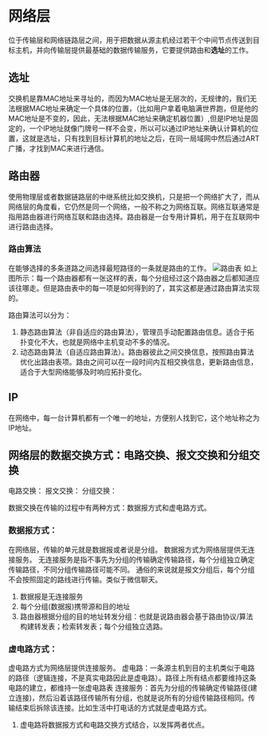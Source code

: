 # 网络层

位于传输层和网络链路层之间，用于把数据从源主机经过若干个中间节点传送到目标主机，并向传输层提供最基础的数据传输服务，它要提供路由和**选址**的工作。


## 选址
交换机是靠MAC地址来寻址的，而因为MAC地址是无层次的，无规律的，我们无法根据MAC地址来确定一个具体的位置，（比如用户拿着电脑满世界跑，但是他的MAC地址是不变的，因此，无法根据MAC地址来确定机器位置）,但是IP地址是固定的，一个IP地址就像门牌号一样不会变，所以可以通过IP地址来确认计算机的位置，这就是选址，只有找到目标计算机的地址之后，在同一局域网中然后通过ART广播，才找到MAC来进行通信。


## 路由器
使用物理层或者数据链路层的中继系统比如交换机，只是把一个网络扩大了，而从网络层的角度看，它仍然是同一个网络，一般不称之为网络互联。网络互联通常是指用路由器进行网络互联和路由选择。路由器是一台专用计算机，用于在互联网中进行路由选择。


### 路由算法
在能够选择的多条道路之间选择最短路径的一条就是路由的工作。
![路由表](https://ftp.bmp.ovh/imgs/2021/02/116af1d9868138c0.jpg)
如上图所示：每一个路由器都有一张这样的表，每个分组经过这个路由器之后都知道应该往哪走。但是路由表中的每一项是如何得到的了，其实这都是通过路由算法实现的。

路由算法可以分为：
1. 静态路由算法（非自适应的路由算法），管理员手动配置路由信息。适合于拓扑变化不大，也就是网络中主机变动不多的情况。
2. 动态路由算法（自适应路由算法）。路由器彼此之间交换信息，按照路由算法优化出路由表项。路由之间可以在一段时间内互相交换信息，更新路由信息，适合于大型网络能够及时响应拓扑变化。


## IP
在网络中，每一台计算机都有一个唯一的地址，方便别人找到它，这个地址称之为IP地址。




## 网络层的数据交换方式：电路交换、报文交换和分组交换

电路交换：
报文交换：
分组交换：

数据交换在传输的过程中有两种方式：数据报方式和虚电路方式。
### 数据报方式：
在网络层，传输的单元就是数据报或者说是分组。
数据报方式为网络层提供无连接服务。
无连接服务是指不事先为分组的传输确定传输路径，每个分组独立确定传输路径，不同分组传输路径可能不同。
通俗的来说就是报文分组后，每个分组不会按照固定的路线进行传输。类似于微信聊天。

1. 数据报是无连接服务
2. 每个分组(数据报)携带源和目的地址
3. 路由器根据分组的目的地址转发分组：也就是说路由器会基于路由协议/算法构建转发表；检索转发表；每个分组独立选路。

### 虚电路方式：
虚电路方式为网络层提供连接服务。
虚电路：一条源主机到目的主机类似于电路的路径（逻辑连接，不是真实电路因此是虚电路）。路径上所有结点都要维持这条电路的建立，都维持一张虚电路表
连接服务：首先为分组的传输确定传输路径(建立连接)，然后沿着该路径传输所有分组，也就是说所有的分组传输路径相同。传输结束后拆除该连接。比如生活中打电话的方式就是虚电路方式。

1. 虚电路将数据报方式和电路交换方式结合，以发挥两者优点。

